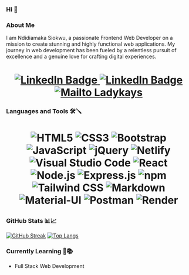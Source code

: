 ### Hi 👋

### About Me
I am Ndidiamaka Siokwu, a passionate Frontend Web Developer on a mission to create stunning and highly functional web applications. My journey in web development has been fueled by a relentless pursuit of excellence and a genuine love for crafting digital experiences.

<h1 align="center">
  <a href="https://github.com/ladykays?tab=repositories">
    <img src="https://img.shields.io/badge/GitHub-000000?style=for-the-badge&logo=GitHub&logoColor=white" alt="LinkedIn Badge"/>
  </a>
  <a href="https://www.linkedin.com/in/ndidiamaka-siokwu-67b1a6267/">
    <img src="https://img.shields.io/badge/LinkedIn-blue?style=for-the-badge&logo=linkedin&logoColor=white" alt="LinkedIn Badge"/>
  </a>
  <a href="mailto:ladykerrion@sky.com">
    <img src="https://img.shields.io/badge/email-EA4335?style=for-the-badge&logo=email&logoColor=white" alt="Mailto Ladykays"/>
  </a>

</h1>

### Languages and Tools 🛠️🪛
<h1 align="center">
  
![HTML5](https://img.shields.io/badge/HTML-E34F26?style=for-the-badge&logo=html5&logoColor=white) ![CSS3](https://img.shields.io/badge/CSS-1572B6?&style=for-the-badge&logo=css3&logoColor=white) ![Bootstrap](https://img.shields.io/badge/Bootstrap-563D7C?style=for-the-badge&logo=bootstrap&logoColor=white) ![JavaScript](https://img.shields.io/badge/JavaScript-F7DF1E?style=for-the-badge&logo=javascript&logoColor=black) ![jQuery](https://img.shields.io/badge/jQuery-0769AD?style=for-the-badge&logo=jquery&logoColor=white) ![Netlify](https://img.shields.io/badge/Netlify-00C7B7?style=for-the-badge&logo=netlify&logoColor=white) ![Visual Studio Code](https://img.shields.io/badge/Visual_Studio_Code-0078D4?style=for-the-badge&logo=visual%20studio%20code&logoColor=white) ![React](https://img.shields.io/badge/React-20232A?style=for-the-badge&logo=react&logoColor=61DAFB)  ![Node.js](https://img.shields.io/badge/Node.js-339933?style=for-the-badge&logo=nodejs&logoColor=white) ![Express.js](https://img.shields.io/badge/Express.js-404D59?style=for-the-badge&logo=expressjs&logoColor=white) ![npm](https://img.shields.io/badge/npm-CB3837?style=for-the-badge&logo=npm&logoColor=white) ![Tailwind CSS](https://img.shields.io/badge/Tailwind_CSS-38B2AC?style=for-the-badge&logo=tailwind-css&logoColor=white) ![Markdown](https://img.shields.io/badge/Markdown-000000?style=for-the-badge&logo=markdown&logoColor=white)  ![Material-UI](https://img.shields.io/badge/Material--UI-0081CB?style=for-the-badge&logo=material-ui&logoColor=white) ![Postman](https://img.shields.io/badge/postman-FF6C37?style=for-the-badge&logo=postman&logoColor=white)  ![Render](https://img.shields.io/badge/render-46E3B7?style=for-the-badge&logo=render&logoColor=white)

</h1>

### GitHub Stats 📊📈
[![GitHub Streak](https://streak-stats.demolab.com?user=ladykays&theme=transparent&hide_border=true&card_width=460&ring=EB9511&fire=EB9511&currStreakNum=EB9511&currStreakLabel=EB9511&dates=E5E5E5D3&sideNums=EBEBEB&sideLabels=EBEBEB)](https://git.io/streak-stats) [![Top Langs](https://github-readme-stats.vercel.app/api/top-langs/?username=ladykays&layout=donut&hide_border=true&theme=transparent)](https://github.com/ladykays/github-readme-stats)


### Currently Learning 🧠📚
* Full Stack Web Development
  
<!--
**ladykays/ladykays** is a ✨ _special_ ✨ repository because its `README.md` (this file) appears on your GitHub profile.

Here are some ideas to get you started:

- 🔭 I’m currently working on ...
- 🌱 I’m currently learning ...
- 👯 I’m looking to collaborate on ...
- 🤔 I’m looking for help with ...
- 💬 Ask me about ...
- 📫 How to reach me: ...
- 😄 Pronouns: ...
- ⚡ Fun fact: ...
-->
